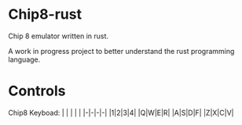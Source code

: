 # Chip8-rust
Chip 8 emulator written in rust.

A work in progress project to better understand the rust programming language.

# Controls

Chip8 Keyboad:
| | | | |
|-|-|-|-|
|1|2|3|4|
|Q|W|E|R|
|A|S|D|F|
|Z|X|C|V|
